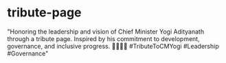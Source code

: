 # tribute-page
"Honoring the leadership and vision of Chief Minister Yogi Adityanath through a tribute page. Inspired by his commitment to development, governance, and inclusive progress. 🙏🏽🇮🇳 #TributeToCMYogi #Leadership #Governance"
